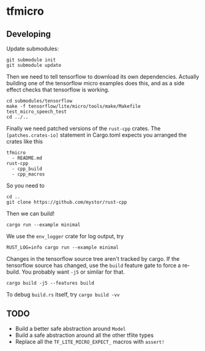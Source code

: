 tfmicro
======

## Developing

Update submodules:

```
git submodule init
git submodule update
```

Then we need to tell tensorflow to download its own dependencies. Actually
building one of the tensorflow micro examples does this, and as a side
effect checks that tensorflow is working.

```
cd submodules/tensorflow
make -f tensorflow/lite/micro/tools/make/Makefile test_micro_speech_test
cd ../..
```

Finally we need patched versions of the `rust-cpp` crates. The
`[patches.crates-io]` statement in Cargo.toml expects you arranged the
crates like this

```
tfmicro
  - README.md
rust-cpp
  - cpp_build
  - cpp_macros
```

So you need to

```
cd ..
git clone https://github.com/mystor/rust-cpp
```

Then we can build!

```
cargo run --example minimal
```

We use the `env_logger` crate for log output, try

```
RUST_LOG=info cargo run --example minimal
```

Changes in the tensorflow source tree aren't tracked by cargo. If the
tensorflow source has changed, use the `build` feature gate to force a
re-build. You probably want `-j5` or similar for that.

```
cargo build -j5 --features build
```

To debug `build.rs` itself, try `cargo build -vv`

## TODO

* Build a better safe abstraction around `Model`
* Build a safe abstraction around all the other tflite types
* Replace all the `TF_LITE_MICRO_EXPECT_` macros with `assert!`
